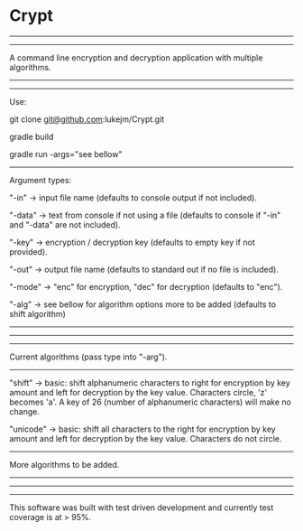 # Crypt
***
***

A command line encryption and decryption application with multiple algorithms.

***
***

Use:

git clone git@github.com:lukejm/Crypt.git

gradle build

gradle run -args="see bellow"

***
Argument types:

"-in" -> input file name (defaults to console output if not 
included).

"-data" -> text from console if not using a file (defaults to console if 
"-in" and "-data" are not included).

"-key" -> encryption / decryption key (defaults to empty key
if not provided).

"-out" -> output file name (defaults to standard
out if no file is included).

"-mode" -> "enc" for encryption, "dec" for decryption (defaults to "enc").

"-alg" -> see bellow for algorithm options more to be added (defaults 
to shift algorithm)

***
***
***

Current algorithms (pass type into "-arg").

***

"shift" -> basic: shift alphanumeric characters to right for encryption by key amount and left
for decryption by the key value. Characters circle, 'z' becomes 'a'. A key of 26 (number of alphanumeric 
characters) will make no change. 

"unicode" -> basic: shift all characters to the right for encryption by key amount and left for 
decryption by the key value. Characters do not circle.

***

More algorithms to be added.

***
***
***
This software was built with test driven development and currently test coverage is at > 95%.


